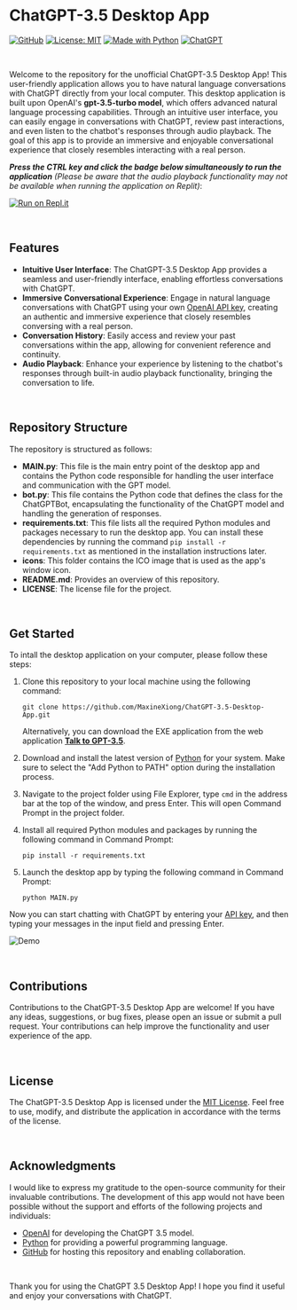 # ChatGPT-3.5 Desktop App

[![GitHub](https://badgen.net/badge/icon/GitHub?icon=github&color=black&label)](https://github.com/MaxineXiong)
[![License: MIT](https://img.shields.io/badge/License-MIT-yellow.svg)](https://opensource.org/licenses/MIT)
[![Made with Python](https://img.shields.io/badge/Python->=3.6-blue?logo=python&logoColor=white)](https://www.python.org)
[![ChatGPT](https://img.shields.io/badge/ChatGPT-00A67E?logo=openai)](https://chat.openai.com/)

<br/>

Welcome to the repository for the unofficial ChatGPT-3.5 Desktop App! This user-friendly application allows you to have natural language conversations
with ChatGPT directly from your local computer. This desktop application is built upon OpenAI's **gpt-3.5-turbo model**, which offers advanced natural
language processing capabilities. Through an intuitive user interface, you can easily engage in conversations with ChatGPT, review past interactions,
and even listen to the chatbot's responses through audio playback. The goal of this app is to provide an immersive and enjoyable conversational experience that
closely resembles interacting with a real person.

***Press the CTRL key and click the badge below simultaneously to run the application** (Please be aware that the audio playback functionality may not be available when running the application on Replit)*:

[![Run on Repl.it](https://replit.com/badge/github/MaxineXiong/ChatGPT-3.5-Desktop-App.git)](https://replit.com/@MaxineXiong/ChatGPT-35-Desktop-App?v=1)

<br/>

## Features

- **Intuitive User Interface**: The ChatGPT-3.5 Desktop App provides a seamless and user-friendly interface, enabling effortless conversations with ChatGPT.
- **Immersive Conversational Experience**: Engage in natural language conversations with ChatGPT using your own [OpenAI API key](https://platform.openai.com/account/api-keys), creating an authentic and immersive experience that closely resembles conversing with a real person.
- **Conversation History**: Easily access and review your past conversations within the app, allowing for convenient reference and continuity.
- **Audio Playback**: Enhance your experience by listening to the chatbot's responses through built-in audio playback functionality, bringing the conversation to life.

<br/>

## Repository Structure

The repository is structured as follows:

- **MAIN.py**: This file is the main entry point of the desktop app and contains the Python code responsible for handling the user interface and communication with the GPT model.
- **bot.py**: This file contains the Python code that defines the class for the ChatGPTBot, encapsulating the functionality of the ChatGPT model and handling the generation of responses.
- **requirements.txt**: This file lists all the required Python modules and packages necessary to run the desktop app. You can install these dependencies by running the command `pip install -r requirements.txt` as mentioned in the installation instructions later.
- **icons**: This folder contains the ICO image that is used as the app's window icon.
- **README.md**: Provides an overview of this repository.
- **LICENSE**: The license file for the project.

<br/>

## Get Started

To intall the desktop application on your computer, please follow these steps:

1) Clone this repository to your local machine using the following command:
    ```
    git clone https://github.com/MaxineXiong/ChatGPT-3.5-Desktop-App.git
    ```
    Alternatively, you can download the EXE application from the web application **[Talk to GPT-3.5](https://maxinexiong-openai-api-web-apps-home-xbxlm8.streamlit.app/Talk_To_GPT3.5)**.

2) Download and install the latest version of [Python](https://www.python.org/downloads/) for your system. Make sure to select the "Add Python to PATH" option during the installation process.

3) Navigate to the project folder using File Explorer, type `cmd` in the address bar at the top of the window, and press Enter. This will open Command Prompt in the project folder.

4) Install all required Python modules and packages by running the following command in Command Prompt:
    ```
    pip install -r requirements.txt
    ```
5) Launch the desktop app by typing the following command in Command Prompt:
    ```
    python MAIN.py
    ```


Now you can start chatting with ChatGPT by entering your [API key](https://platform.openai.com/account/api-keys), and then typing your messages in the input field and pressing Enter.


![Demo](https://github.com/MaxineXiong/ChatGPT-3.5-Desktop-App/assets/55864839/a8d1f74d-a524-4bbd-89ca-b848fe732fb3)

<br/>

## Contributions

Contributions to the ChatGPT-3.5 Desktop App are welcome! If you have any ideas, suggestions, or bug fixes, please open an issue or submit a pull request. Your contributions can help improve the functionality and user experience of the app.

<br/>

## License

The ChatGPT-3.5 Desktop App is licensed under the [MIT License](https://choosealicense.com/licenses/mit/). Feel free to use, modify, and distribute the application in accordance with the terms of the license.

<br/>

## Acknowledgments

I would like to express my gratitude to the open-source community for their invaluable contributions. The development of this app would not have been possible without the support and efforts of the following projects and individuals:

- [OpenAI](https://openai.com/) for developing the ChatGPT 3.5 model.
- [Python](https://www.python.org/) for providing a powerful programming language.
- [GitHub](https://github.com/) for hosting this repository and enabling collaboration.

<br/>

Thank you for using the ChatGPT 3.5 Desktop App! I hope you find it useful and enjoy your conversations with ChatGPT.



